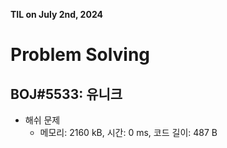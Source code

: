 **TIL on July 2nd, 2024**

# Problem Solving
## BOJ#5533: 유니크
* 해쉬 문제
    - 메모리: 2160 kB, 시간: 0 ms, 코드 길이: 487 B
